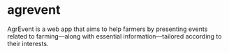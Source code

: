 # agrevent
AgrEvent is a web app that aims to help farmers by presenting events related to farming—along with essential information—tailored according to their interests.
